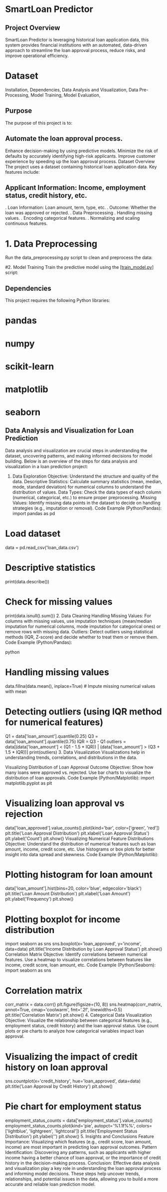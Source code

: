 # SmartLoan Predictor
## Project Overview
SmartLoan Predictor is leveraging historical loan application data, this system provides financial institutions with an automated, data-driven approach to streamline the loan approval process, reduce risks, and improve operational efficiency.


# Dataset
   Installation,
    Dependencies,
    Data Analysis and Visualization,
   Data Pre-Processing,
   Model Training,
   Model Evaluation,
## Purpose
The purpose of this project is to:

## Automate the loan approval process.
Enhance decision-making by using predictive models.
Minimize the risk of defaults by accurately identifying high-risk applicants.
Improve customer experience by speeding up the loan approval process.
Dataset Overview
The project uses a dataset containing historical loan application data. Key features include:

## Applicant Information: Income, employment status, credit history, etc.
. Loan Information: Loan amount, term, type, etc.
. Outcome: Whether the loan was approved or rejected.
. Data Preprocessing
 . Handling missing values.
. Encoding categorical features.
. Normalizing and scaling continuous features.

# 1. Data Preprocessing
Run the data_preprocessing.py script to clean and preprocess the data:


#2. Model Training
Train the predictive model using the [[train_model.py](https://github.com/Juairia-chowdhury/Smart-loan-predictor/blob/main/FINAL_PROJECT(Loan_Predication).ipynb)] script:


## Dependencies
This project requires the following Python libraries:

# pandas
# numpy
# scikit-learn
# matplotlib
# seaborn
## Data Analysis and Visualization for Loan Prediction
Data analysis and visualization are crucial steps in understanding the dataset, uncovering patterns, and making informed decisions for model building. Below is an overview of the steps for data analysis and visualization in a loan prediction project:

1. Data Exploration
Objective: Understand the structure and quality of the data.
Descriptive Statistics: Calculate summary statistics (mean, median, mode, standard deviation) for numerical columns to understand the distribution of values.
Data Types: Check the data types of each column (numerical, categorical, etc.) to ensure proper preprocessing.
Missing Values: Identify missing data points in the dataset to decide on handling strategies (e.g., imputation or removal).
Code Example (Python/Pandas):
import pandas as pd

# Load dataset
data = pd.read_csv('loan_data.csv')

# Descriptive statistics
print(data.describe())

# Check for missing values
print(data.isnull().sum())
2. Data Cleaning
Handling Missing Values: For columns with missing values, use imputation techniques (mean/median imputation for numerical columns, mode imputation for categorical ones) or remove rows with missing data.
Outliers: Detect outliers using statistical methods (IQR, Z-score) and decide whether to treat them or remove them.
Code Example (Python/Pandas):

python
# Handling missing values
data.fillna(data.mean(), inplace=True)  # Impute missing numerical values with mean

# Detecting outliers (using IQR method for numerical features)
Q1 = data['loan_amount'].quantile(0.25)
Q3 = data['loan_amount'].quantile(0.75)
IQR = Q3 - Q1
outliers = data[(data['loan_amount'] < (Q1 - 1.5 * IQR)) | (data['loan_amount'] > (Q3 + 1.5 * IQR))]
print(outliers)
3. Data Visualization
Visualizations help in understanding trends, correlations, and distributions in the data.

Visualizing Distribution of Loan Approval Outcome
Objective: Show how many loans were approved vs. rejected.
Use bar charts to visualize the distribution of loan approvals.
Code Example (Python/Matplotlib):
import matplotlib.pyplot as plt

# Visualizing loan approval vs rejection
data['loan_approved'].value_counts().plot(kind='bar', color=['green', 'red'])
plt.title('Loan Approval Distribution')
plt.xlabel('Loan Approval Status')
plt.ylabel('Count')
plt.show()
Visualizing Numerical Feature Distributions
Objective: Understand the distribution of numerical features such as loan amount, income, credit score, etc.
Use histograms or box plots for better insight into data spread and skewness.
Code Example (Python/Matplotlib):

# Plotting histogram for loan amount
data['loan_amount'].hist(bins=20, color='blue', edgecolor='black')
plt.title('Loan Amount Distribution')
plt.xlabel('Loan Amount')
plt.ylabel('Frequency')
plt.show()

# Plotting boxplot for income distribution
import seaborn as sns
sns.boxplot(x='loan_approved', y='income', data=data)
plt.title('Income Distribution by Loan Approval Status')
plt.show()
Correlation Matrix
Objective: Identify correlations between numerical features.
Use a heatmap to visualize correlations between features like income, credit score, loan amount, etc.
Code Example (Python/Seaborn):
import seaborn as sns

# Correlation matrix
corr_matrix = data.corr()
plt.figure(figsize=(10, 8))
sns.heatmap(corr_matrix, annot=True, cmap='coolwarm', fmt='.2f', linewidths=0.5)
plt.title('Correlation Matrix')
plt.show()
4. Categorical Data Visualization
Objective: Visualize the relationship between categorical features (e.g., employment status, credit history) and the loan approval status.
Use count plots or pie charts to analyze how categorical variables impact loan approval.


# Visualizing the impact of credit history on loan approval
sns.countplot(x='credit_history', hue='loan_approved', data=data)
plt.title('Loan Approval by Credit History')
plt.show()

# Pie chart for employment status
employment_status_counts = data['employment_status'].value_counts()
employment_status_counts.plot(kind='pie', autopct='%1.1f%%', colors=['lightblue', 'lightgreen', 'lightcoral'])
plt.title('Employment Status Distribution')
plt.ylabel('')
plt.show()
5. Insights and Conclusions
Feature Importance: Visualizing which features (e.g., credit score, loan amount, income) are most important in predicting loan approval outcomes.
Pattern Identification: Discovering any patterns, such as applicants with higher income having a better chance of loan approval, or the importance of credit history in the decision-making process.
Conclusion:
Effective data analysis and visualization play a key role in understanding the loan approval process and informing model decisions. These steps help uncover trends, relationships, and potential issues in the data, allowing you to build a more accurate and reliable loan prediction model.



